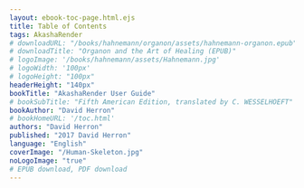 ```yaml
---
layout: ebook-toc-page.html.ejs
title: Table of Contents
tags: AkashaRender
# downloadURL: "/books/hahnemann/organon/assets/hahnemann-organon.epub"
# downloadTitle: "Organon and the Art of Healing (EPUB)"
# logoImage: '/books/hahnemann/assets/Hahnemann.jpg'
# logoWidth: '100px'
# logoHeight: "100px"
headerHeight: "140px"
bookTitle: "AkashaRender User Guide"
# bookSubTitle: "Fifth American Edition, translated by C. WESSELHOEFT"
bookAuthor: "David Herron"
# bookHomeURL: '/toc.html'
authors: "David Herron"
published: "2017 David Herron"
language: "English"
coverImage: "/Human-Skeleton.jpg"
noLogoImage: "true"
# EPUB download, PDF download
---
```


<nav epub:type="toc" id="toc">

<ol type="1" start="1">
    <li><a href="index.html" id="index"></a></li>
    <li><a href="2-setup.html" id="setup"></a></li>
    <li><a href="3-create-content.html" id="create-content"></a></li>
    <li><a href="configuration.html" id="configuration"></a></li>
    <li><a href="projects.html" id="projects"></a></li>
    <li><a href="layouts-partials.html" id="layouts-partials"></a>
        <ol>
            <li><a href="css-less.html" id="css-less"></a></li>
                <li><a href="theming.html" id="theming"></a></li>
        </ol>
    </li>
    <li><a href="command-line.html" id="command-line"></a></li>
    <li><a href="plugins-using.html" id="plugins-using"></a></li>
    <li><a href="plugins-writing.html" id="plugins-writing"></a></li>
    <li><a href="rendering-engines.html" id="rendering-engines"></a></li>
    <li><a href="advanced.html" id="advanced"></a></li>
    <!-- <li>API
        <ol>
        <li><a href="api/built-in.js.html" id="built-in">Built-in Plugin</a></li>
        <li><a href="api/caching.js.html" id="caching">Caching</a></li>
        <li><a href="api/Configuration.js.html" id="Configuration">Configuration</a></li>
        <li><a href="api/documents.js.html" id="documents">Documents</a></li>
        <li><a href="api/filez.js.html" id="filez"></a>filez</li>
        <li><a href="api/HTMLRenderer.js.html" id="HTMLRenderer">HTMLRenderer</a></li>
        <li><a href="api/index.js.html" id="index">index</a></li>
        <li><a href="api/Plugin.js.html" id="Plugin">Plugin</a></li>
        <li><a href="api/render-cssless.js.html" id="render-cssless">render-cssless</a></li>
        <li><a href="api/render-ejs.js.html" id="render-ejs">render-ejs</a></li>
        <li><a href="api/render-md.js.html" id="render-md">render-md</a></li>
        <li><a href="api/render.js.html" id="render">render</a></li>
        <li><a href="api/Renderer.js.html" id="Renderer">Renderer</a></li>
        </ol>
    </li> -->
</ol>

</nav>


<!--

1. Introduction
2. Setup
3. Basics of creating content files
4. Configuration files
5. Projects - package.json - build procedure
6. Layouts and Partials
    1. CSS and LESS files.
7. Using Plugins
    1. Plugin configuration
    2. Using Mahabhuta tags
8. Writing Plugins
    1. Supplying partials or layouts or assets
    2. Writing Mahabhuta
    3. Overriding assets from other plugins
9. Writing a rendering engine
10. Advanced configuration
     1. Blogs & RSS generation
     2. Assembling content or assets from multiple sources
     3. EPUB generation
     4. Publishing to SSH based Apache server
     5. Publishing to GitHub Static pages
     6. Publishing to GitLab static pages
     7. Publishing to Amazon S3

-->
